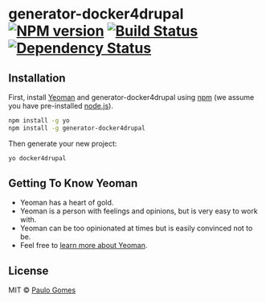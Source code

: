 # generator-docker4drupal [![NPM version][npm-image]][npm-url] [![Build Status][travis-image]][travis-url] [![Dependency Status][daviddm-image]][daviddm-url]
>

## Installation

First, install [Yeoman](http://yeoman.io) and generator-docker4drupal using [npm](https://www.npmjs.com/) (we assume you have pre-installed [node.js](https://nodejs.org/)).

```bash
npm install -g yo
npm install -g generator-docker4drupal
```

Then generate your new project:

```bash
yo docker4drupal
```

## Getting To Know Yeoman

 * Yeoman has a heart of gold.
 * Yeoman is a person with feelings and opinions, but is very easy to work with.
 * Yeoman can be too opinionated at times but is easily convinced not to be.
 * Feel free to [learn more about Yeoman](http://yeoman.io/).

## License

MIT © [Paulo Gomes]()


[npm-image]: https://badge.fury.io/js/generator-docker4drupal.svg
[npm-url]: https://npmjs.org/package/generator-docker4drupal
[travis-image]: https://travis-ci.org/pauloamgomes/generator-docker4drupal.svg?branch=master
[travis-url]: https://travis-ci.org/pauloamgomes/generator-docker4drupal
[daviddm-image]: https://david-dm.org/pauloamgomes/generator-docker4drupal.svg?theme=shields.io
[daviddm-url]: https://david-dm.org/pauloamgomes/generator-docker4drupal
